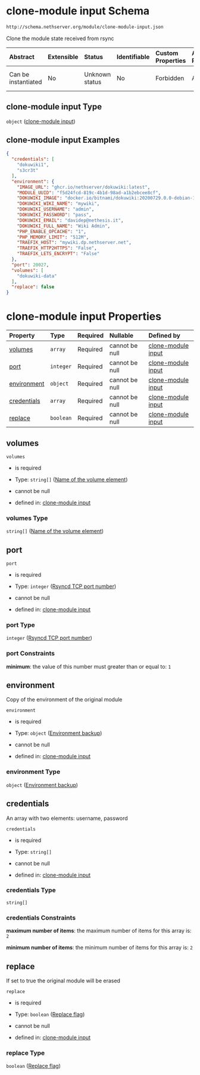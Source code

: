 # clone-module input Schema

```txt
http://schema.nethserver.org/module/clone-module-input.json
```

Clone the module state received from rsync

| Abstract            | Extensible | Status         | Identifiable | Custom Properties | Additional Properties | Access Restrictions | Defined In                                                                       |
| :------------------ | :--------- | :------------- | :----------- | :---------------- | :-------------------- | :------------------ | :------------------------------------------------------------------------------- |
| Can be instantiated | No         | Unknown status | No           | Forbidden         | Allowed               | none                | [clone-module-input.json](module/clone-module-input.json "open original schema") |

## clone-module input Type

`object` ([clone-module input](clone-module-input.md))

## clone-module input Examples

```json
{
  "credentials": [
    "dokuwiki1",
    "s3cr3t"
  ],
  "environment": {
    "IMAGE_URL": "ghcr.io/nethserver/dokuwiki:latest",
    "MODULE_UUID": "f5d24fcd-819c-4b1d-98ad-a1b2ebcee8cf",
    "DOKUWIKI_IMAGE": "docker.io/bitnami/dokuwiki:20200729.0.0-debian-10-r299",
    "DOKUWIKI_WIKI_NAME": "mywiki",
    "DOKUWIKI_USERNAME": "admin",
    "DOKUWIKI_PASSWORD": "pass",
    "DOKUWIKI_EMAIL": "davidep@nethesis.it",
    "DOKUWIKI_FULL_NAME": "Wiki Admin",
    "PHP_ENABLE_OPCACHE": "1",
    "PHP_MEMORY_LIMIT": "512M",
    "TRAEFIK_HOST": "mywiki.dp.nethserver.net",
    "TRAEFIK_HTTP2HTTPS": "False",
    "TRAEFIK_LETS_ENCRYPT": "False"
  },
  "port": 20027,
  "volumes": [
    "dokuwiki-data"
  ],
  "replace": false
}
```

# clone-module input Properties

| Property                    | Type      | Required | Nullable       | Defined by                                                                                                                                                                                   |
| :-------------------------- | :-------- | :------- | :------------- | :------------------------------------------------------------------------------------------------------------------------------------------------------------------------------------------- |
| [volumes](#volumes)         | `array`   | Required | cannot be null | [clone-module input](clone-module-input-properties-initial-volume-set-where-the-module-state-is-stored.md "http://schema.nethserver.org/module/clone-module-input.json#/properties/volumes") |
| [port](#port)               | `integer` | Required | cannot be null | [clone-module input](clone-module-input-properties-rsyncd-tcp-port-number.md "http://schema.nethserver.org/module/clone-module-input.json#/properties/port")                                 |
| [environment](#environment) | `object`  | Required | cannot be null | [clone-module input](clone-module-input-properties-environment-backup.md "http://schema.nethserver.org/module/clone-module-input.json#/properties/environment")                              |
| [credentials](#credentials) | `array`   | Required | cannot be null | [clone-module input](clone-module-input-properties-rsyncd-service-credentials.md "http://schema.nethserver.org/module/clone-module-input.json#/properties/credentials")                      |
| [replace](#replace)         | `boolean` | Required | cannot be null | [clone-module input](clone-module-input-properties-replace-flag.md "http://schema.nethserver.org/module/clone-module-input.json#/properties/replace")                                        |

## volumes



`volumes`

*   is required

*   Type: `string[]` ([Name of the volume element](clone-module-input-properties-initial-volume-set-where-the-module-state-is-stored-name-of-the-volume-element.md))

*   cannot be null

*   defined in: [clone-module input](clone-module-input-properties-initial-volume-set-where-the-module-state-is-stored.md "http://schema.nethserver.org/module/clone-module-input.json#/properties/volumes")

### volumes Type

`string[]` ([Name of the volume element](clone-module-input-properties-initial-volume-set-where-the-module-state-is-stored-name-of-the-volume-element.md))

## port



`port`

*   is required

*   Type: `integer` ([Rsyncd TCP port number](clone-module-input-properties-rsyncd-tcp-port-number.md))

*   cannot be null

*   defined in: [clone-module input](clone-module-input-properties-rsyncd-tcp-port-number.md "http://schema.nethserver.org/module/clone-module-input.json#/properties/port")

### port Type

`integer` ([Rsyncd TCP port number](clone-module-input-properties-rsyncd-tcp-port-number.md))

### port Constraints

**minimum**: the value of this number must greater than or equal to: `1`

## environment

Copy of the environment of the original module

`environment`

*   is required

*   Type: `object` ([Environment backup](clone-module-input-properties-environment-backup.md))

*   cannot be null

*   defined in: [clone-module input](clone-module-input-properties-environment-backup.md "http://schema.nethserver.org/module/clone-module-input.json#/properties/environment")

### environment Type

`object` ([Environment backup](clone-module-input-properties-environment-backup.md))

## credentials

An array with two elements: username, password

`credentials`

*   is required

*   Type: `string[]`

*   cannot be null

*   defined in: [clone-module input](clone-module-input-properties-rsyncd-service-credentials.md "http://schema.nethserver.org/module/clone-module-input.json#/properties/credentials")

### credentials Type

`string[]`

### credentials Constraints

**maximum number of items**: the maximum number of items for this array is: `2`

**minimum number of items**: the minimum number of items for this array is: `2`

## replace

If set to true the original module will be erased

`replace`

*   is required

*   Type: `boolean` ([Replace flag](clone-module-input-properties-replace-flag.md))

*   cannot be null

*   defined in: [clone-module input](clone-module-input-properties-replace-flag.md "http://schema.nethserver.org/module/clone-module-input.json#/properties/replace")

### replace Type

`boolean` ([Replace flag](clone-module-input-properties-replace-flag.md))
